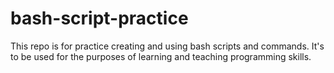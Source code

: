# bash-script-practice

This repo is for practice creating and using bash scripts and commands. It's to be used for the purposes of learning and teaching programming skills.
